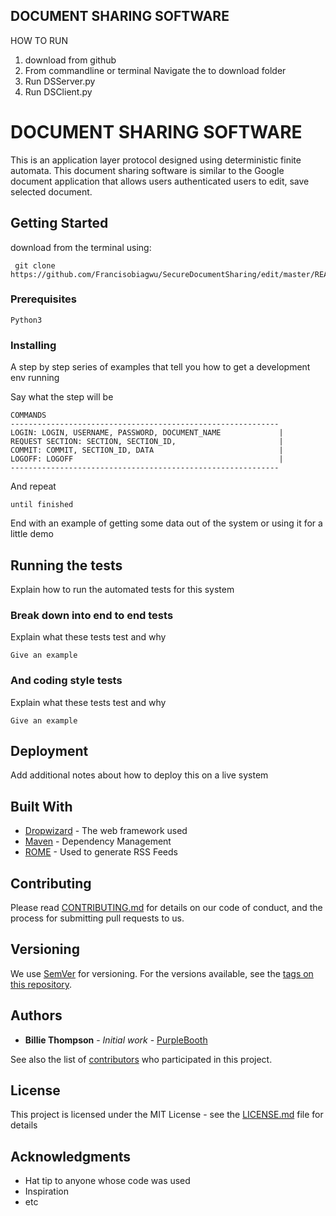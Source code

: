 DOCUMENT SHARING SOFTWARE
--------------------------

HOW TO RUN
1. download from github 
2. From commandline or terminal Navigate the to download folder
3. Run DSServer.py
4. Run DSClient.py






# DOCUMENT SHARING SOFTWARE

This is an application layer protocol designed using deterministic finite automata. This document sharing software is similar to the Google document application that allows users authenticated users to edit, save selected document.

## Getting Started
download from the terminal using:
```
 git clone https://github.com/Francisobiagwu/SecureDocumentSharing/edit/master/README.md
```

### Prerequisites



```
Python3 
```

### Installing

A step by step series of examples that tell you how to get a development env running

Say what the step will be

```
COMMANDS
------------------------------------------------------------
LOGIN: LOGIN, USERNAME, PASSWORD, DOCUMENT_NAME             |
REQUEST SECTION: SECTION, SECTION_ID,                       |
COMMIT: COMMIT, SECTION_ID, DATA                            |
LOGOFF: LOGOFF                                              |
------------------------------------------------------------
```

And repeat

```
until finished
```

End with an example of getting some data out of the system or using it for a little demo

## Running the tests

Explain how to run the automated tests for this system

### Break down into end to end tests

Explain what these tests test and why

```
Give an example
```

### And coding style tests

Explain what these tests test and why

```
Give an example
```

## Deployment

Add additional notes about how to deploy this on a live system

## Built With

* [Dropwizard](http://www.dropwizard.io/1.0.2/docs/) - The web framework used
* [Maven](https://maven.apache.org/) - Dependency Management
* [ROME](https://rometools.github.io/rome/) - Used to generate RSS Feeds

## Contributing

Please read [CONTRIBUTING.md](https://gist.github.com/PurpleBooth/b24679402957c63ec426) for details on our code of conduct, and the process for submitting pull requests to us.

## Versioning

We use [SemVer](http://semver.org/) for versioning. For the versions available, see the [tags on this repository](https://github.com/your/project/tags). 

## Authors

* **Billie Thompson** - *Initial work* - [PurpleBooth](https://github.com/PurpleBooth)

See also the list of [contributors](https://github.com/your/project/contributors) who participated in this project.

## License

This project is licensed under the MIT License - see the [LICENSE.md](LICENSE.md) file for details

## Acknowledgments

* Hat tip to anyone whose code was used
* Inspiration
* etc
